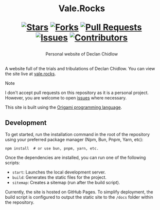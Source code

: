 <div align="center">
<h1>
  Vale.Rocks
  
  [![Stars](https://img.shields.io/github/stars/DeclanChidlow/vale.rocks?style=flat-square&logoColor=white)](https://github.com/DeclanChidlow/vale.rocks/stargazers)
  [![Forks](https://img.shields.io/github/forks/DeclanChidlow/vale.rocks?style=flat-square&logoColor=white)](https://github.com/DeclanChidlow/vale.rocks/network/members)
  [![Pull Requests](https://img.shields.io/github/issues-pr/DeclanChidlow/vale.rocks?style=flat-square&logoColor=white)](https://github.com/DeclanChidlow/vale.rocks/pulls)
  [![Issues](https://img.shields.io/github/issues/DeclanChidlow/vale.rocks?style=flat-square&logoColor=white)](https://github.com/DeclanChidlow/vale.rocks/issues)
  [![Contributors](https://img.shields.io/github/contributors/DeclanChidlow/vale.rocks?style=flat-square&logoColor=white)](https://github.com/DeclanChidlow/vale.rocks/graphs/contributors)
</h1>
Personal website of Declan Chidlow
</div>
<br/>

A website full of the trials and tribulations of Declan Chidlow. You can view the site live at [vale.rocks](https://vale.rocks).

> [!NOTE]
> I don't accept pull requests on this repository as it is a personal project. However, you are welcome to open [issues](https://github.com/DeclanChidlow/vale.rocks/issues) where necessary.

This site is built using the [Origami programming language](https://weborigami.org).

## Development

To get started, run the installation command in the root of the repository using your preferred package manager (Npm, Bun, Pnpm, Yarn, etc):

```console
npm install  # or use bun, pnpm, yarn, etc.
```

Once the dependencies are installed, you can run one of the following scripts:

- `start`: Launches the local development server.
- `build`: Generates the static files for the project.
- `sitemap`: Creates a sitemap (run after the build script).

Currently, the site is hosted on GitHub Pages. To simplify deployment, the build script is configured to output the static site to the `/docs` folder within the repository.
